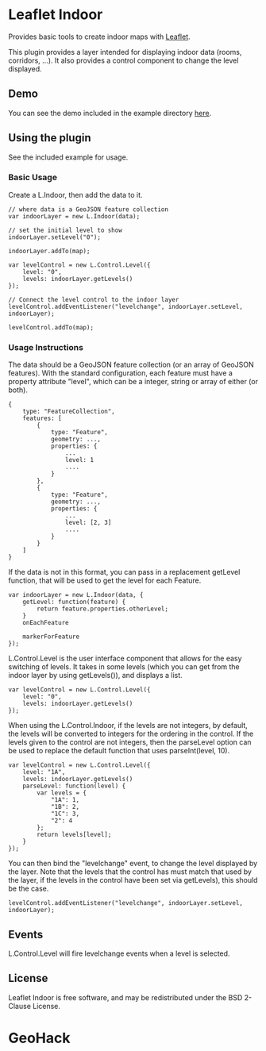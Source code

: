 Leaflet Indoor
=====================

Provides basic tools to create indoor maps with
[Leaflet](http://leafletjs.com).

This plugin provides a layer intended for displaying indoor data (rooms,
corridors, ...). It also provides a control component to change the level
displayed.

## Demo

You can see the demo included in the example directory
[here](http://cbaines.net/projects/osm/leaflet-indoor/examples/).

## Using the plugin

See the included example for usage.

### Basic Usage

Create a L.Indoor, then add the data to it.

    // where data is a GeoJSON feature collection
    var indoorLayer = new L.Indoor(data);

    // set the initial level to show
    indoorLayer.setLevel("0");

    indoorLayer.addTo(map);

    var levelControl = new L.Control.Level({
        level: "0",
        levels: indoorLayer.getLevels()
    });

    // Connect the level control to the indoor layer
    levelControl.addEventListener("levelchange", indoorLayer.setLevel, indoorLayer);

    levelControl.addTo(map);

### Usage Instructions

The data should be a GeoJSON feature collection (or an array of GeoJSON
features). With the standard configuration, each feature must have a property
attribute "level", which can be a integer, string or array of either (or both).

    {
        type: "FeatureCollection",
        features: [
            {
                type: "Feature",
                geometry: ...,
                properties: {
                    ...
                    level: 1
                    ....
                }
            },
            {
                type: "Feature",
                geometry: ...,
                properties: {
                    ...
                    level: [2, 3]
                    ....
                }
            }
        ]
    }

If the data is not in this format, you can pass in a replacement getLevel
function, that will be used to get the level for each Feature.

    var indoorLayer = new L.Indoor(data, {
        getLevel: function(feature) {
            return feature.properties.otherLevel;
        }
        onEachFeature

        markerForFeature
    });

L.Control.Level is the user interface component that allows for the easy
switching of levels. It takes in some levels (which you can get from the indoor
layer by using getLevels()), and displays a list.

    var levelControl = new L.Control.Level({
        level: "0",
        levels: indoorLayer.getLevels()
    });

When using the L.Control.Indoor, if the levels are not integers, by default,
the levels will be converted to integers for the ordering in the control. If
the levels given to the control are not integers, then the parseLevel option
can be used to replace the default function that uses parseInt(level, 10).

    var levelControl = new L.Control.Level({
        level: "1A",
        levels: indoorLayer.getLevels()
        parseLevel: function(level) {
            var levels = {
                "1A": 1,
                "1B": 2,
                "1C": 3,
                "2": 4
            };
            return levels[level];
        }
    });

You can then bind the "levelchange" event, to change the level displayed by the
layer. Note that the levels that the control has must match that used by the
layer, if the levels in the control have been set via getLevels), this should
be the case.

    levelControl.addEventListener("levelchange", indoorLayer.setLevel, indoorLayer);

## Events

L.Control.Level will fire levelchange events when a level is selected.

## License

Leaflet Indoor is free software, and may be redistributed under the BSD
2-Clause License.
# GeoHack
